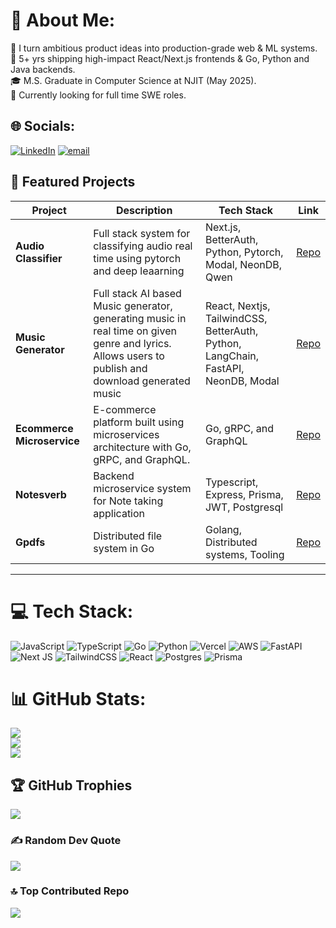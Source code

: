# 💫 About Me:
🔭 I turn ambitious product ideas into production-grade web & ML systems.<br>💼 5+ yrs shipping high-impact React/Next.js frontends & Go, Python and Java backends.<br>🎓 M.S. Graduate in Computer Science at NJIT (May 2025).<br>🤖 Currently looking for full time SWE roles.


## 🌐 Socials:
[![LinkedIn](https://img.shields.io/badge/LinkedIn-%230077B5.svg?logo=linkedin&logoColor=white)](https://linkedin.com/in/siddharthkundu) [![email](https://img.shields.io/badge/Email-D14836?logo=gmail&logoColor=white)](mailto:siddharth.kundu95@gmail.com) 

## 🚀 Featured Projects

| Project | Description | Tech Stack | Link |
|---------|-------------|------------|------|
| **Audio Classifier** | Full stack system for classifying audio real time using pytorch and deep leaarning | Next.js, BetterAuth, Python, Pytorch, Modal, NeonDB, Qwen | [Repo](https://github.com/sid995/AudioClassifier) |
| **Music Generator** | Full stack AI based Music generator, generating music in real time on given genre and lyrics. Allows users to publish and download generated music | React, Nextjs, TailwindCSS, BetterAuth, Python, LangChain, FastAPI, NeonDB, Modal | [Repo](https://github.com/sid995/MusicGenerator) |
| **Ecommerce Microservice** | E-commerce platform built using microservices architecture with Go, gRPC, and GraphQL. | Go, gRPC, and GraphQL | [Repo](https://github.com/sid995/ecommerce-microservice) |
| **Notesverb** | Backend microservice system for Note taking application | Typescript, Express, Prisma, JWT, Postgresql | [Repo](https://github.com/sid995/NotesVerb) |
| **Gpdfs** | Distributed file system in Go | Golang, Distributed systems, Tooling | [Repo](https://github.com/sid995/gpdfs) |

---

# 💻 Tech Stack:
![JavaScript](https://img.shields.io/badge/javascript-%23323330.svg?style=for-the-badge&logo=javascript&logoColor=%23F7DF1E) ![TypeScript](https://img.shields.io/badge/typescript-%23007ACC.svg?style=for-the-badge&logo=typescript&logoColor=white) ![Go](https://img.shields.io/badge/go-%2300ADD8.svg?style=for-the-badge&logo=go&logoColor=white) ![Python](https://img.shields.io/badge/python-3670A0?style=for-the-badge&logo=python&logoColor=ffdd54) ![Vercel](https://img.shields.io/badge/vercel-%23000000.svg?style=for-the-badge&logo=vercel&logoColor=white) ![AWS](https://img.shields.io/badge/AWS-%23FF9900.svg?style=for-the-badge&logo=amazon-aws&logoColor=white) ![FastAPI](https://img.shields.io/badge/FastAPI-005571?style=for-the-badge&logo=fastapi) ![Next JS](https://img.shields.io/badge/Next-black?style=for-the-badge&logo=next.js&logoColor=white) ![TailwindCSS](https://img.shields.io/badge/tailwindcss-%2338B2AC.svg?style=for-the-badge&logo=tailwind-css&logoColor=white) ![React](https://img.shields.io/badge/react-%2320232a.svg?style=for-the-badge&logo=react&logoColor=%2361DAFB) ![Postgres](https://img.shields.io/badge/postgres-%23316192.svg?style=for-the-badge&logo=postgresql&logoColor=white) ![Prisma](https://img.shields.io/badge/Prisma-3982CE?style=for-the-badge&logo=Prisma&logoColor=white)

# 📊 GitHub Stats:
![](https://github-readme-stats.vercel.app/api?username=sid995&theme=gotham&hide_border=false&include_all_commits=true&count_private=true)<br/>
![](https://nirzak-streak-stats.vercel.app/?user=sid995&theme=gotham&hide_border=false)<br/>
![](https://github-readme-stats.vercel.app/api/top-langs/?username=sid995&theme=gotham&hide_border=false&include_all_commits=true&count_private=true&layout=compact)

## 🏆 GitHub Trophies
![](https://github-profile-trophy.vercel.app/?username=sid995&theme=radical&no-frame=false&no-bg=true&margin-w=4)

### ✍️ Random Dev Quote
![](https://quotes-github-readme.vercel.app/api?type=horizontal&theme=radical)

### 🔝 Top Contributed Repo
![](https://github-contributor-stats.vercel.app/api?username=sid995&limit=5&theme=dark&combine_all_yearly_contributions=true)
